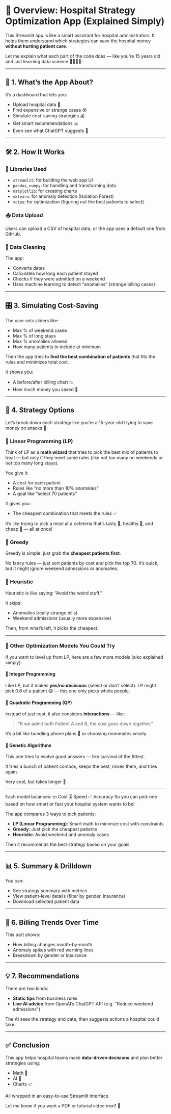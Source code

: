 # 📄 Overview: Hospital Strategy Optimization App (Explained Simply)

This Streamlit app is like a smart assistant for hospital administrators. It helps them understand which strategies can save the hospital money **without hurting patient care**.

Let me explain what each part of the code does — like you're 15 years old and just learning data science 👩‍🔬👨‍🔬:

---

## 🧱 1. What’s the App About?
It’s a dashboard that lets you:
- Upload hospital data 📂
- Find expensive or strange cases 😵
- Simulate cost-saving strategies 💰
- Get smart recommendations 📊
- Even see what ChatGPT suggests 🤖

---

## 🛠 2. How It Works

### 🧩 Libraries Used
- `streamlit`: for building the web app UI
- `pandas`, `numpy`: for handling and transforming data
- `matplotlib`: for creating charts
- `sklearn`: for anomaly detection (Isolation Forest)
- `scipy`: for optimization (figuring out the best patients to select)

### 📥 Data Upload
Users can upload a CSV of hospital data, or the app uses a default one from GitHub.

### 🧼 Data Cleaning
The app:
- Converts dates
- Calculates how long each patient stayed
- Checks if they were admitted on a weekend
- Uses machine learning to detect “anomalies” (strange billing cases)

---

## 🎛 3. Simulating Cost-Saving

The user sets sliders like:
- Max % of weekend cases
- Max % of long stays
- Max % anomalies allowed
- How many patients to include at minimum

Then the app tries to **find the best combination of patients** that fits the rules and minimizes total cost.

It shows you:
- A before/after billing chart 📉
- How much money you saved 💸

---

## 🧠 4. Strategy Options

Let’s break down each strategy like you’re a 15-year-old trying to save money on snacks 🍫:

### 🔷 Linear Programming (LP)
Think of LP as a **math wizard** that tries to pick the best mix of patients to treat —
but only if they meet some rules (like not too many on weekends or not too many long stays).

You give it:
- A cost for each patient
- Rules like “no more than 10% anomalies”
- A goal like “select 70 patients”

It gives you:
- The cheapest combination that meets the rules ✅

It’s like trying to pick a meal at a cafeteria that’s tasty 🍕, healthy 🥦, and cheap 🤑 — all at once!

### 🔶 Greedy
Greedy is simple: just grab the **cheapest patients first**.

No fancy rules — just sort patients by cost and pick the top 70.
It’s quick, but it might ignore weekend admissions or anomalies.

### 🔸 Heuristic
Heuristic is like saying: “Avoid the weird stuff.”

It skips:
- Anomalies (really strange bills)
- Weekend admissions (usually more expensive)

Then, from what’s left, it picks the cheapest.

---

### 🧠 Other Optimization Models You Could Try
If you want to level up from LP, here are a few more models (also explained simply):

#### 🔹 Integer Programming
Like LP, but it makes **yes/no decisions** (select or don’t select).
LP might pick 0.6 of a patient 😅 — this one only picks whole people.

#### 🔸 Quadratic Programming (QP)
Instead of just cost, it also considers **interactions** — like:
> “If we admit both Patient A and B, the cost goes down together.”

It’s a bit like bundling phone plans 📱 or choosing roommates wisely.

#### 🔻 Genetic Algorithms
This one tries to evolve good answers — like survival of the fittest.

It tries a bunch of patient combos, keeps the best, mixes them, and tries again.

Very cool, but takes longer 🧬

---

Each model balances: 💵 Cost ⏳ Speed ✅ Accuracy
So you can pick one based on how smart or fast your hospital system wants to be!

The app compares 3 ways to pick patients:
- **LP (Linear Programming)**: Smart math to minimize cost with constraints
- **Greedy**: Just pick the cheapest patients
- **Heuristic**: Avoid weekend and anomaly cases

Then it recommends the best strategy based on your goals.

---

## 📊 5. Summary & Drilldown
You can:
- See strategy summary with metrics
- View patient-level details (filter by gender, insurance)
- Download selected patient data

---

## 📅 6. Billing Trends Over Time
This part shows:
- How billing changes month-by-month
- Anomaly spikes with red warning lines
- Breakdown by gender or insurance

---

## 💡 7. Recommendations
There are two kinds:
- **Static tips** from business rules
- **Live AI advice** from OpenAI’s ChatGPT API (e.g. "Reduce weekend admissions")

The AI sees the strategy and data, then suggests actions a hospital could take.

---


## ✅ Conclusion
This app helps hospital teams make **data-driven decisions** and plan better strategies using:
- Math 🧮
- AI 🤖
- Charts 📈

All wrapped in an easy-to-use Streamlit interface.

Let me know if you want a PDF or tutorial video next! 🎥


